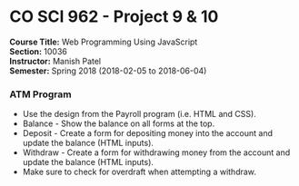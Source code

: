 # CO SCI 962 - Project 9 & 10
**Course Title:** Web Programming Using JavaScript<br/>
**Section:** 10036<br/>
**Instructor:** Manish Patel<br/>
**Semester:** Spring 2018 (2018-02-05 to 2018-06-04)<br/>

### ATM Program
* Use the design from the Payroll program (i.e. HTML and CSS).
* Balance - Show the balance on all forms at the top.
* Deposit - Create a form for depositing money into the account and update the balance (HTML inputs).
* Withdraw - Create a form for withdrawing money from the account and update the balance (HTML inputs).
* Make sure to check for overdraft when attempting a withdraw.
